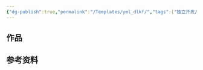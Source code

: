 ```yaml
---
{"dg-publish":true,"permalink":"/Templates/yml_dlkf/","tags":["独立开发/开发者"],"noteIcon":""}
---
```



## 作品


## 参考资料

